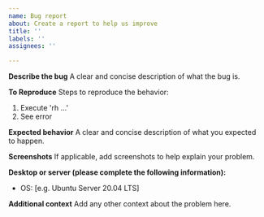 ```yaml
---
name: Bug report
about: Create a report to help us improve
title: ''
labels: ''
assignees: ''

---
```


**Describe the bug**
A clear and concise description of what the bug is.

**To Reproduce**
Steps to reproduce the behavior:
1. Execute 'rh ...'
2. See error

**Expected behavior**
A clear and concise description of what you expected to happen.

**Screenshots**
If applicable, add screenshots to help explain your problem.

**Desktop or server (please complete the following information):**
 - OS: [e.g. Ubuntu Server 20.04 LTS]

**Additional context**
Add any other context about the problem here.

